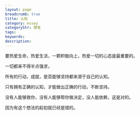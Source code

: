 ```yaml
---
layout: page
breadcrumb: true
title: 认知
category: essay
categoryStr: 随笔
tags: 
keywords: 
description: 
---
```




要热爱生命，热爱生活，一颗积极向上，热爱一切的心态是最重要的。

一切都来不得半点强求，

所有的行动，成就，是否能够坚持都来源于自己的认知。

只有拥有正确的认知，才能做出正确的行动，不断坚持。

没有人能够救你，没有人能够帮你做决定，没人能依赖，这是对的。

因为有这个想法的起初就已经是错的。



